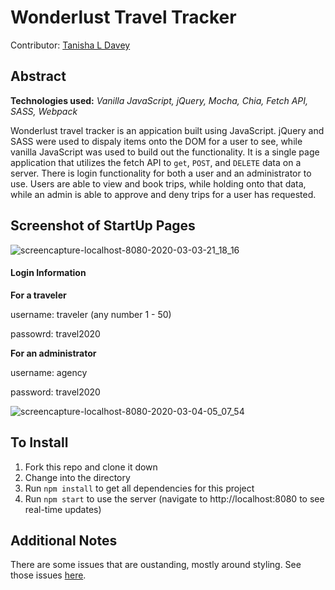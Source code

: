 # Wonderlust Travel Tracker
Contributor: [Tanisha L Davey](https://github.com/tanishalatoya)

## Abstract
**Technologies used:** _Vanilla JavaScript, jQuery, Mocha, Chia, Fetch API, SASS, Webpack_

Wonderlust travel tracker is an appication built using JavaScript. jQuery and SASS were used to dispaly items onto the DOM for a user to see, while vanilla JavaScript was used to build out the functionality. It is a single page application that utilizes the fetch API to `get`, `POST`, and `DELETE` data on a server. There is login functionality for both a user and an administrator to use. Users are able to view and book trips, while holding onto that data, while an admin is able to approve and deny trips for a user has requested.

## Screenshot of StartUp Pages

![screencapture-localhost-8080-2020-03-03-21_18_16](https://user-images.githubusercontent.com/41553045/75844974-f37fbf80-5d94-11ea-8528-dfc86c98475d.png)

#### Login Information

**For a traveler**

username: traveler<number> (any number 1 - 50) 
  
passowrd: travel2020
  
**For an administrator**

username: agency

password: travel2020

![screencapture-localhost-8080-2020-03-04-05_07_54](https://user-images.githubusercontent.com/41553045/75878058-38781600-5dd6-11ea-9cdc-fa3b5dff4dcd.png)

## To Install
1. Fork this repo and clone it down
1. Change into the directory
1. Run `npm install` to get all dependencies for this project
1. Run `npm start` to use the server (navigate to http://localhost:8080 to see real-time updates)

## Additional Notes
There are some issues that are oustanding, mostly around styling. See those issues [here](https://github.com/tanishalatoya/wonderlust-travel-tracker/issues). 

